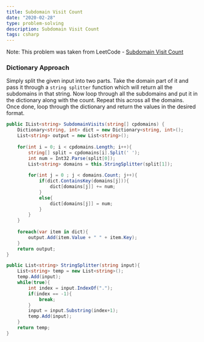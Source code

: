 ```yaml
---
title: Subdomain Visit Count
date: "2020-02-28"
type: problem-solving
description: Subdomain Visit Count
tags: csharp
---
```


Note: This problem was taken from LeetCode - [Subdomain Visit Count](https://leetcode.com/problems/subdomain-visit-count/)

### Dictionary Approach

Simply split the given input into two parts. Take the domain part of it and pass it through a `string splitter` function which will return all the subdomains in that string. Now loop through all the subdomains and put it in the dictionary along with the count. Repeat this across all the domains. Once done, loop through the dictionary and return the values in the desired format.

```csharp
public IList<string> SubdomainVisits(string[] cpdomains) {
    Dictionary<string, int> dict = new Dictionary<string, int>();
    List<string> output = new List<string>();
    
    for(int i = 0; i < cpdomains.Length; i++){
        string[] split = cpdomains[i].Split(' ');
        int num = Int32.Parse(split[0]);
        List<string> domains = this.StringSplitter(split[1]);
        
        for(int j = 0 ; j < domains.Count; j++){
            if(dict.ContainsKey(domains[j])){
                dict[domains[j]] += num;
            }
            else{
                dict[domains[j]] = num;
            }
        }
    }
    
    foreach(var item in dict){
        output.Add(item.Value + " " + item.Key);
    }
    return output;
}

public List<string> StringSplitter(string input){
    List<string> temp = new List<string>();
    temp.Add(input);
    while(true){
        int index = input.IndexOf(".");
        if(index == -1){
            break;
        }
        input = input.Substring(index+1);
        temp.Add(input);
    }
    return temp;
}
```
